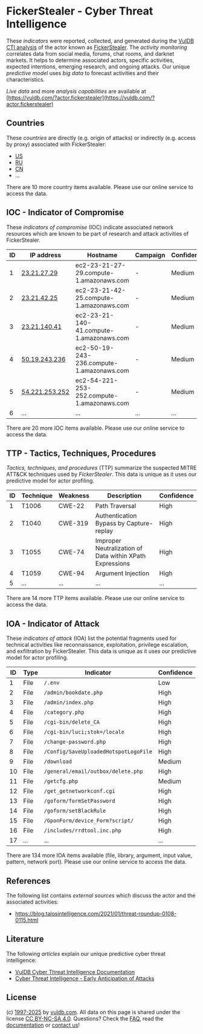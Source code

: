 # FickerStealer - Cyber Threat Intelligence

These _indicators_ were reported, collected, and generated during the [VulDB CTI analysis](https://vuldb.com/?kb.cti) of the actor known as [FickerStealer](https://vuldb.com/?actor.fickerstealer). The _activity monitoring_ correlates data from social media, forums, chat rooms, and darknet markets. It helps to determine associated actors, specific activities, expected intentions, emerging research, and ongoing attacks. Our unique _predictive model_ uses _big data_ to forecast activities and their characteristics.

_Live data_ and more _analysis capabilities_ are available at [https://vuldb.com/?actor.fickerstealer](https://vuldb.com/?actor.fickerstealer)

## Countries

These _countries_ are directly (e.g. origin of attacks) or indirectly (e.g. access by proxy) associated with FickerStealer:

* [US](https://vuldb.com/?country.us)
* [RU](https://vuldb.com/?country.ru)
* [CN](https://vuldb.com/?country.cn)
* ...

There are 10 more country items available. Please use our online service to access the data.

## IOC - Indicator of Compromise

These _indicators of compromise_ (IOC) indicate associated network resources which are known to be part of research and attack activities of FickerStealer.

ID | IP address | Hostname | Campaign | Confidence
-- | ---------- | -------- | -------- | ----------
1 | [23.21.27.29](https://vuldb.com/?ip.23.21.27.29) | ec2-23-21-27-29.compute-1.amazonaws.com | - | Medium
2 | [23.21.42.25](https://vuldb.com/?ip.23.21.42.25) | ec2-23-21-42-25.compute-1.amazonaws.com | - | Medium
3 | [23.21.140.41](https://vuldb.com/?ip.23.21.140.41) | ec2-23-21-140-41.compute-1.amazonaws.com | - | Medium
4 | [50.19.243.236](https://vuldb.com/?ip.50.19.243.236) | ec2-50-19-243-236.compute-1.amazonaws.com | - | Medium
5 | [54.221.253.252](https://vuldb.com/?ip.54.221.253.252) | ec2-54-221-253-252.compute-1.amazonaws.com | - | Medium
6 | ... | ... | ... | ...

There are 20 more IOC items available. Please use our online service to access the data.

## TTP - Tactics, Techniques, Procedures

_Tactics, techniques, and procedures_ (TTP) summarize the suspected MITRE ATT&CK techniques used by _FickerStealer_. This data is unique as it uses our predictive model for actor profiling.

ID | Technique | Weakness | Description | Confidence
-- | --------- | -------- | ----------- | ----------
1 | T1006 | CWE-22 | Path Traversal | High
2 | T1040 | CWE-319 | Authentication Bypass by Capture-replay | High
3 | T1055 | CWE-74 | Improper Neutralization of Data within XPath Expressions | High
4 | T1059 | CWE-94 | Argument Injection | High
5 | ... | ... | ... | ...

There are 14 more TTP items available. Please use our online service to access the data.

## IOA - Indicator of Attack

These _indicators of attack_ (IOA) list the potential fragments used for technical activities like reconnaissance, exploitation, privilege escalation, and exfiltration by FickerStealer. This data is unique as it uses our predictive model for actor profiling.

ID | Type | Indicator | Confidence
-- | ---- | --------- | ----------
1 | File | `/.env` | Low
2 | File | `/admin/bookdate.php` | High
3 | File | `/admin/index.php` | High
4 | File | `/category.php` | High
5 | File | `/cgi-bin/delete_CA` | High
6 | File | `/cgi-bin/luci;stok=/locale` | High
7 | File | `/change-password.php` | High
8 | File | `/Config/SaveUploadedHotspotLogoFile` | High
9 | File | `/download` | Medium
10 | File | `/general/email/outbox/delete.php` | High
11 | File | `/getcfg.php` | Medium
12 | File | `/get_getnetworkconf.cgi` | High
13 | File | `/goform/formSetPassword` | High
14 | File | `/goform/setBlackRule` | High
15 | File | `/GponForm/device_Form?script/` | High
16 | File | `/includes/rrdtool.inc.php` | High
17 | ... | ... | ...

There are 134 more IOA items available (file, library, argument, input value, pattern, network port). Please use our online service to access the data.

## References

The following list contains _external sources_ which discuss the actor and the associated activities:

* https://blog.talosintelligence.com/2021/01/threat-roundup-0108-0115.html

## Literature

The following _articles_ explain our unique predictive cyber threat intelligence:

* [VulDB Cyber Threat Intelligence Documentation](https://vuldb.com/?kb.cti)
* [Cyber Threat Intelligence - Early Anticipation of Attacks](https://www.scip.ch/en/?labs.20201022)

## License

(c) [1997-2025](https://vuldb.com/?kb.changelog) by [vuldb.com](https://vuldb.com/?kb.about). All data on this page is shared under the license [CC BY-NC-SA 4.0](https://creativecommons.org/licenses/by-nc-sa/4.0/). Questions? Check the [FAQ](https://vuldb.com/?kb.faq), read the [documentation](https://vuldb.com/?kb) or [contact us](https://vuldb.com/?contact)!
